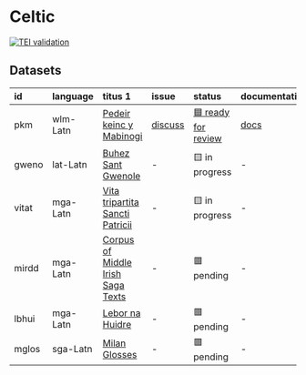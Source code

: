 # Celtic
[![TEI validation](https://github.com/TITUS-2-0/celtic/actions/workflows/validate_data.yaml/badge.svg?branch=main)](https://github.com/TITUS-2-0/celtic/actions/workflows/validate_data.yaml)
## Datasets
| id    | language   | titus 1                                                                                                 | issue                                                   | status                                                            | documentation                                                    |
|:------|:-----------|:--------------------------------------------------------------------------------------------------------|:--------------------------------------------------------|:------------------------------------------------------------------|:-----------------------------------------------------------------|
| pkm   | wlm-Latn   | [Pedeir keinc y Mabinogi](http://titus.uni-frankfurt.de/texte/etcs/celt/mcymr/pkm/pkm.htm)              | [discuss](https://github.com/TITUS-2-0/celtic/issues/1) | [🟦 ready for review](https://github.com/TITUS-2-0/celtic/pull/2) | [docs](https://titus2.uni-frankfurt.de/docs/tei/celtic.html#pkm) |
| gweno | lat-Latn   | [Buhez Sant Gwenole](http://titus.uni-frankfurt.de/texte/etcs/celt/mbret/gwenole/gweno.htm)             | -                                                       | 🟨 in progress                                                    | -                                                                |
| vitat | mga-Latn   | [Vita tripartita Sancti Patricii](http://titus.uni-frankfurt.de/texte/etcs/celt/mir/vitatrip/vitat.htm) | -                                                       | 🟨 in progress                                                    | -                                                                |
| mirdd | mga-Latn   | [Corpus of Middle Irish Saga Texts](http://titus.uni-frankfurt.de/texte/etcs/celt/mir/mirddm/mirdd.htm) | -                                                       | 🟥 pending                                                        | -                                                                |
| lbhui | mga-Latn   | [Lebor na Huidre](http://titus.uni-frankfurt.de/texte/etcs/celt/mir/lbhuid/lbhui.htm)                   | -                                                       | 🟥 pending                                                        | -                                                                |
| mglos | sga-Latn   | [Milan Glosses](http://titus.uni-frankfurt.de/texte/etcs/celt/air/mglos1/mglos.htm)                     | -                                                       | 🟥 pending                                                        | -                                                                |